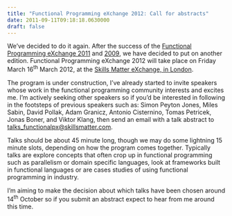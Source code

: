 ```yaml
---
title: "Functional Programming eXchange 2012: Call for abstracts"
date: 2011-09-11T09:18:18.0630000
draft: false
---
```


<p>We’ve decided to do it again. After the success of the <a href="http://skillsmatter.com/event/scala/functionalpx-2011">Functional Programming eXchange 2011</a> and <a href="http://skillsmatter.com/event/cloud-grid/functional-programming-exchange-2009">2009</a>, we have decided to put on another edition. Functional Programming eXchange 2012 will take place on Friday March 16<sup>th</sup> March 2012, at the <a href="http://skillsmatter.com/go/find-us">Skills Matter eXchange, in London</a>.</p>  <p>The program is under construction, I’ve already started to invite speakers whose work in the functional programming community interests and excites me. I’m actively seeking other speakers so if you’d be interested in following in the footsteps of previous speakers such as: Simon Peyton Jones, Miles Sabin, David Pollak, Adam Granicz, Antonio Cisternino, Tomas Petricek, Jonas Boner, and Viktor Klang, then send an email with a talk abstract to <a href="mailto:talks_functionalpx@skillsmatter.com">talks_functionalpx@skillsmatter.com</a>.</p>  <p>Talks should be about 45 minute long, though we may do some lightning 15 minute slots, depending on how the program comes together. Typically talks are explore concepts that often crop up in functional programming such as parallelism or domain specific languages, look at frameworks built in functional languages or are cases studies of using functional programming in industry.</p>  <p>I’m aiming to make the decision about which talks have been chosen around 14<sup>th</sup> October so if you submit an abstract expect to hear from me around this time. </p>

